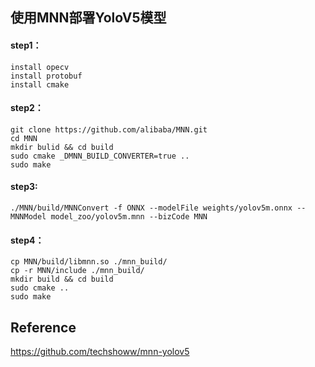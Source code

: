 ## 使用MNN部署YoloV5模型  

#### step1：  
```
install opecv
install protobuf
install cmake
```

#### step2：  
```
git clone https://github.com/alibaba/MNN.git
cd MNN
mkdir bulid && cd build
sudo cmake _DMNN_BUILD_CONVERTER=true ..
sudo make
```
#### step3:
```
./MNN/build/MNNConvert -f ONNX --modelFile weights/yolov5m.onnx --MNNModel model_zoo/yolov5m.mnn --bizCode MNN
```
#### step4：  
```
cp MNN/build/libmnn.so ./mnn_build/
cp -r MNN/include ./mnn_build/
mkdir build && cd build
sudo cmake ..
sudo make
```

## Reference

https://github.com/techshoww/mnn-yolov5
